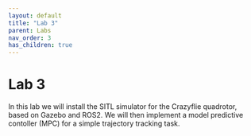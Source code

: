 ```yaml
---
layout: default
title: "Lab 3"
parent: Labs
nav_order: 3
has_children: true
---
```


# Lab 3

In this lab we will install the SITL simulator for the Crazyflie quadrotor, based on Gazebo and ROS2. We will then implement a model predictive contoller (MPC) for a simple trajectory tracking task.  

